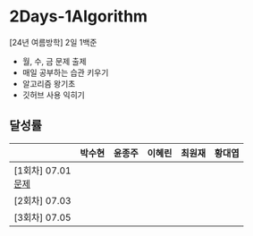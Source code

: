 # 2Days-1Algorithm
[24년 여름방학] 2일 1백준

- 월, 수, 금 문제 출제
- 매일 공부하는 습관 키우기
- 알고리즘 왕기초
- 깃허브 사용 익히기

## 달성률

||박수현|윤종주|이혜린|최원재|황대엽|
|---|:---:|:---:|:---:|:---:|:---:|
|[1회차] 07.01<br>[문제](https://www.acmicpc.net/problem/2557)||||||
|[2회차] 07.03||||||
|[3회차] 07.05||||||
